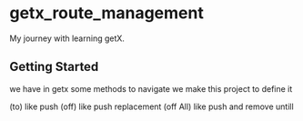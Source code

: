 # getx_route_management

  My journey with learning getX.

## Getting Started
we have in getx some methods to navigate we make this project to define it 

(to) like push 
(off) like push replacement
(off All) like push and remove untill
